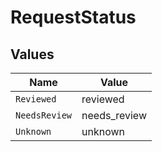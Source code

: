 # RequestStatus


## Values

| Name          | Value         |
| ------------- | ------------- |
| `Reviewed`    | reviewed      |
| `NeedsReview` | needs_review  |
| `Unknown`     | unknown       |